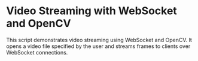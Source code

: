# Video Streaming with WebSocket and OpenCV

This script demonstrates video streaming using WebSocket and OpenCV. It opens a video file specified by the user and streams frames to clients over WebSocket connections.
